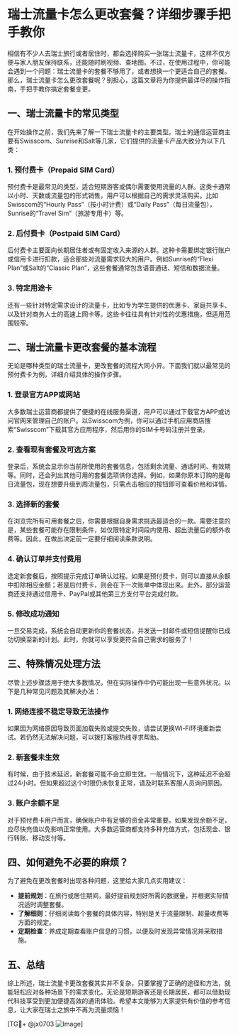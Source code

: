 # 瑞士流量卡怎么更改套餐？详细步骤手把手教你

相信有不少人去瑞士旅行或者居住时，都会选择购买一张瑞士流量卡，这样不仅方便与家人朋友保持联系，还能随时刷视频、查地图。不过，在使用过程中，你可能会遇到一个问题：瑞士流量卡的套餐不够用了，或者想换一个更适合自己的套餐。那么，瑞士流量卡怎么更改套餐呢？别担心，这篇文章将为你提供最详尽的操作指南，手把手教你搞定套餐变更。

## 一、瑞士流量卡的常见类型

在开始操作之前，我们先来了解一下瑞士流量卡的主要类型。瑞士的通信运营商主要有Swisscom、Sunrise和Salt等几家，它们提供的流量卡产品大致分为以下几类：

### 1. 预付费卡（Prepaid SIM Card）
预付费卡是最常见的类型，适合短期游客或偶尔需要使用流量的人群。这类卡通常以小时、天数或流量包的形式销售，用户可以根据自己的需求灵活购买。比如Swisscom的“Hourly Pass”（按小时计费）或“Daily Pass”（每日流量包），Sunrise的“Travel Sim”（旅游专用卡）等。

### 2. 后付费卡（Postpaid SIM Card）
后付费卡主要面向长期居住者或有固定收入来源的人群。这种卡需要绑定银行账户或信用卡进行扣款，适合那些对流量需求较大的用户。例如Sunrise的“Flexi Plan”或Salt的“Classic Plan”，这些套餐通常包含语音通话、短信和数据流量。

### 3. 特定用途卡
还有一些针对特定需求设计的流量卡，比如专为学生提供的优惠卡、家庭共享卡、以及针对商务人士的高速上网卡等。这些卡往往具有针对性的优惠措施，但适用范围较窄。

## 二、瑞士流量卡更改套餐的基本流程

无论是哪种类型的瑞士流量卡，更改套餐的流程大同小异。下面我们就以最常见的预付费卡为例，详细介绍具体的操作步骤。

### 1. 登录官方APP或网站
大多数瑞士运营商都提供了便捷的在线服务渠道，用户可以通过下载官方APP或访问官网来管理自己的账户。以Swisscom为例，你可以通过手机应用商店搜索“Swisscom”下载其官方应用程序，然后用你的SIM卡号码注册并登录。

### 2. 查看现有套餐及可选方案
登录后，系统会显示你当前所使用的套餐信息，包括剩余流量、通话时间、有效期等。同时，还会列出其他可用的套餐选项供你选择。例如，如果你原本订购的是每日流量包，现在想要升级到周流量包，只需点击相应的按钮即可查看价格和详情。

### 3. 选择新的套餐
在浏览完所有可用套餐之后，你需要根据自身需求挑选最适合的一款。需要注意的是，某些套餐可能存在限制条件，如仅限特定时间段内使用、超出流量后的额外收费等。因此，在做出决定前一定要仔细阅读条款说明。

### 4. 确认订单并支付费用
选定新套餐后，按照提示完成订单确认过程。如果是预付费卡，则可以直接从余额中扣除相应金额；若是后付费卡，则会在下一次账单中体现出来。此外，部分运营商还支持通过信用卡、PayPal或其他第三方支付平台完成付款。

### 5. 修改成功通知
一旦交易完成，系统会自动更新你的套餐状态，并发送一封邮件或短信提醒你已成功切换至新的计划。此时，你就可以享受更符合自己需求的服务了！

## 三、特殊情况处理方法

尽管上述步骤适用于绝大多数情况，但在实际操作中仍可能出现一些意外状况。以下是几种常见问题及其解决办法：

### 1. 网络连接不稳定导致无法操作
如果因为网络原因导致页面加载失败或提交失败，请尝试更换Wi-Fi环境重新尝试。若仍然无法解决问题，可以拨打客服热线寻求帮助。

### 2. 新套餐未生效
有时候，由于技术延迟，新套餐可能不会立即生效。一般情况下，这种延迟不会超过24小时。但如果超过这个时限仍未恢复正常，请及时联系客服人员询问原因。

### 3. 账户余额不足
对于预付费卡用户而言，确保账户中有足够的资金非常重要。如果发现余额不足，应尽快充值以免影响正常使用。大多数运营商都支持多种充值方式，包括现金、银行转账、移动支付等。

## 四、如何避免不必要的麻烦？

为了避免在更改套餐时出现各种问题，这里给大家几点实用建议：

- **提前规划**：在旅行或居住期间，最好提前规划好所需的数据量，并根据实际情况适时调整套餐。
- **了解细则**：仔细阅读每个套餐的具体内容，特别是关于流量限制、超量收费等方面的规定。
- **定期检查**：养成定期查看账户信息的习惯，以便及时发现异常情况并采取措施。

## 五、总结

综上所述，瑞士流量卡更改套餐其实并不复杂，只要掌握了正确的途径和方法，就能轻松应对各种场景下的需求变化。无论是短期游客还是长期居民，都可以借助现代科技享受到更加便捷高效的通讯体验。希望本文能够为大家提供有价值的参考信息，让大家在瑞士之旅中不再为流量烦恼！

[TG💪+ @jx0703 ![Image](https://github.com/user-attachments/assets/dbca1d08-cadb-493c-b0ec-ad6f7a83f270)]